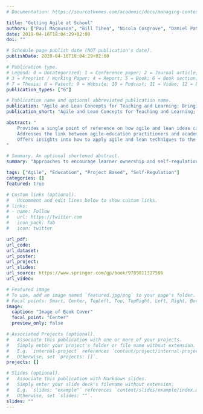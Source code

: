 ```yaml
---
# Documentation: https://sourcethemes.com/academic/docs/managing-content/

title: "Getting Agile at School"
authors: ["Paul Magnuson", "Bill Tihen", "Nicola Cosgrove", "Daniel Patton"]
date: 2019-04-16T18:04:29+02:00
doi: ""

# Schedule page publish date (NOT publication's date).
publishDate: 2020-04-16T18:04:29+02:00

# Publication type.
# Legend: 0 = Uncategorized; 1 = Conference paper; 2 = Journal article;
# 3 = Preprint / Working Paper; 4 = Report; 5 = Book; 6 = Book section;
# 7 = Thesis; 8 = Patent; 9 = Website; 10 = Podcast; 11 = Video; 12 = Blog
publication_types: ["6"]

# Publication name and optional abbreviated publication name.
publication: "Agile and Lean Concepts for Teaching and Learning: Bringing Methodologies from Industry to the Classroom, by Springer Verlag (Pages 115-132)"
publication_short: "Agile and Lean Concepts for Teaching and Learning; Springer Verlag (Pages 115-132)"

abstract: "
    Provides a single point of reference on how agile and lean ideas can be applied in teaching and learning at all levels of education
    Addresses the link between agile-education practitioners and academics
    Offers insights into how to apply agile and lean techniques to the practice of teaching
"

# Summary. An optional shortened abstract.
summary: "Approaches to encourage learner ownership and self-regulation using Agile Principles"

tags: ["Agile", "Education", "Project Based", "Self-Regulation"]
categories: []
featured: true

# Custom links (optional).
#   Uncomment and edit lines below to show custom links.
# links:
# - name: Follow
#   url: https://twitter.com
#   icon_pack: fab
#   icon: twitter

url_pdf:
url_code:
url_dataset:
url_poster:
url_project:
url_slides:
url_source: https://www.springer.com/gp/book/9789811327506
url_video:

# Featured image
# To use, add an image named `featured.jpg/png` to your page's folder.
# Focal points: Smart, Center, TopLeft, Top, TopRight, Left, Right, BottomLeft, Bottom, BottomRight.
image:
  caption: "Image of Book Cover"
  focal_point: "Center"
  preview_only: false

# Associated Projects (optional).
#   Associate this publication with one or more of your projects.
#   Simply enter your project's folder or file name without extension.
#   E.g. `internal-project` references `content/project/internal-project/index.md`.
#   Otherwise, set `projects: []`.
projects: []

# Slides (optional).
#   Associate this publication with Markdown slides.
#   Simply enter your slide deck's filename without extension.
#   E.g. `slides: "example"` references `content/slides/example/index.md`.
#   Otherwise, set `slides: ""`.
slides: ""
---
```

